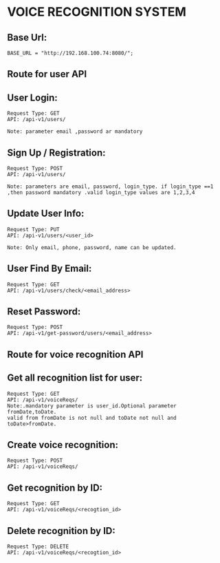 # VOICE RECOGNITION SYSTEM

Base Url:
---------
    BASE_URL = "http://192.168.100.74:8080/";

## Route for user API

User Login:
---------------------------------------------------------------
    Request Type: GET 
    API: /api-v1/users/
    
    Note: parameter email ,password ar mandatory
 
 Sign Up / Registration:
 ------------------------------------------------------------------
    Request Type: POST 
    API: /api-v1/users/
    
    Note: parameters are email, password, login_type. if login_type ==1 ,then password mandatory .valid login_type values are 1,2,3,4
    
Update User Info:
----------------------------------------------------------------------------------
    Request Type: PUT 
    API: /api-v1/users/<user_id>
    
    Note: Only email, phone, password, name can be updated.
 
User Find By Email:
--------------------------------------------------------------------
    Request Type: GET 
    API: /api-v1/users/check/<email_address>

Reset Password:
----------------------------------
    Request Type: POST 
    API: /api-v1/get-password/users/<email_address>
  
## Route for voice recognition API

Get all recognition list for user:
---------------------------------------------------------------------------------------
    Request Type: GET
    API: /api-v1/voiceReqs/
    Note:.mandatory parameter is user_id.Optional parameter fromDate,toDate.
    valid from fromDate is not null and toDate not null and toDate>fromDate.
    

Create voice recognition:
-----------------------------------------
    Request Type: POST 
    API: /api-v1/voiceReqs/

Get  recognition by ID:
-----------------------------------------
    Request Type: GET
    API: /api-v1/voiceReqs/<recogtion_id>

Delete recognition by ID:
---------------------------------------------
    Request Type: DELETE
    API: /api-v1/voiceReqs/<recogtion_id>
